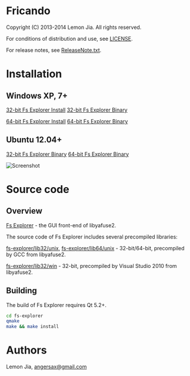 Fricando
========

Copyright (C) 2013-2014 Lemon Jia. All rights reserved.

For conditions of distribution and use, see [LICENSE](https://github.com/lemonjia/Fricando/blob/master/LICENSE).

For release notes, see [ReleaseNote.txt](https://github.com/lemonjia/Fricando/releases).

# Installation

## Windows XP, 7+
[32-bit Fs Explorer Install](https://github.com/lemonjia/Fricando-install/blob/master/fs-explorer-windows-32bit-installer.exe)
[32-bit Fs Explorer Binary](https://github.com/lemonjia/Fricando-install/blob/master/fs-explorer-windows-32bit-binary.zip)

[64-bit Fs Explorer Install](https://github.com/lemonjia/Fricando-install/blob/master/fs-explorer-windows-64bit-installer.exe)
[64-bit Fs Explorer Binary](https://github.com/lemonjia/Fricando-install/blob/master/fs-explorer-windows-64bit-binary.zip)

## Ubuntu 12.04+
[32-bit Fs Explorer Binary](https://github.com/lemonjia/Fricando-install/blob/master/fs-explorer-ubuntu-32bit-binary.tar.bz2)
[64-bit Fs Explorer Binary](https://github.com/lemonjia/Fricando-install/blob/master/fs-explorer-ubuntu-64bit-binary.tar.bz2)

![Screenshot](https://github.com/lemonjia/Fricando-install/blob/master/screenshot-ubuntu.png)

# Source code

## Overview

[Fs Explorer](https://github.com/lemonjia/Fricando/blob/master/fs-explorer) - the GUI front-end of libyafuse2.

The source code of Fs Explorer includes several precompiled libraries:

[fs-explorer/lib32/unix](https://github.com/lemonjia/Fricando/blob/master/fs-explorer/lib32/unix), [fs-explorer/lib64/unix](https://github.com/lemonjia/Fricando/blob/master/fs-explorer/lib64/unix) - 32-bit/64-bit, precompiled by GCC from libyafuse2.

[fs-explorer/lib32/win](https://github.com/lemonjia/Fricando/blob/master/fs-explorer/lib32/win) - 32-bit, precompiled by Visual Studio 2010 from libyafuse2.

## Building

The build of Fs Explorer requires Qt 5.2+.

```sh
cd fs-explorer
qmake
make && make install
```

# Authors

Lemon Jia, angersax@gmail.com
